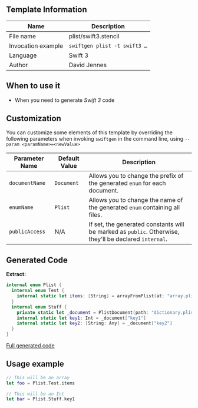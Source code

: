 ## Template Information

| Name      | Description       |
| --------- | ----------------- |
| File name | plist/swift3.stencil |
| Invocation example | `swiftgen plist -t swift3 …` |
| Language | Swift 3 |
| Author | David Jennes |

## When to use it

- When you need to generate *Swift 3* code

## Customization

You can customize some elements of this template by overriding the following parameters when invoking `swiftgen` in the command line, using `--param <paramName>=<newValue>`

| Parameter Name | Default Value | Description |
| -------------- | ------------- | ----------- |
| `documentName` | `Document` | Allows you to change the prefix of the generated `enum` for each document. |
| `enumName` | `Plist` | Allows you to change the name of the generated `enum` containing all files. |
| `publicAccess` | N/A | If set, the generated constants will be marked as `public`. Otherwise, they'll be declared `internal`. |

## Generated Code

**Extract:**

```swift
internal enum Plist {
  internal enum Test {
    internal static let items: [String] = arrayFromPlist(at: "array.plist")
  }
  internal enum Stuff {
    private static let _document = PlistDocument(path: "dictionary.plist")
    internal static let key1: Int = _document["key1"]
    internal static let key2: [String: Any] = _document["key2"]
  }
}
```

[Full generated code](https://github.com/SwiftGen/SwiftGen/blob/master/Tests/Fixtures/Generated/Plist/swift3-context-all.swift)

## Usage example

```swift
// This will be an array
let foo = Plist.Test.items

// This will be an Int
let bar = Plist.Stuff.key1
```
